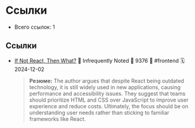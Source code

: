 # Ссылки

- Всего ссылок: 1

## Ссылки

- [If Not React, Then What?](https://infrequently.org/2024/11/if-not-react-then-what/) 👤 Infrequently Noted 💬 9376 🔖 #frontend 🗓️ 2024-12-02
    > **Резюме:** The author argues that despite React being outdated technology, it is still widely used in new applications, causing performance and accessibility issues. They suggest that teams should prioritize HTML and CSS over JavaScript to improve user experience and reduce costs. Ultimately, the focus should be on understanding user needs rather than sticking to familiar frameworks like React.
